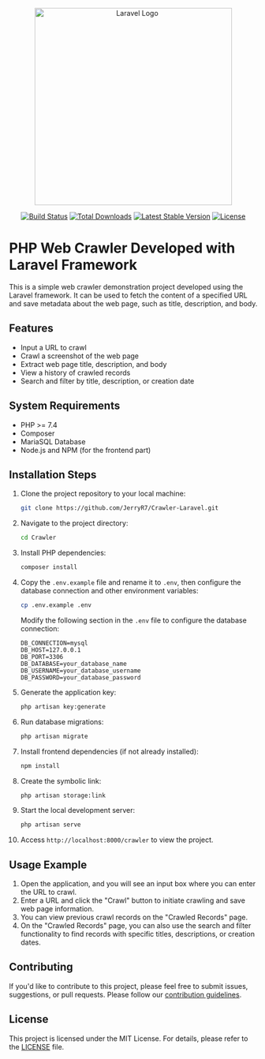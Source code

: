 <p align="center"><a href="https://laravel.com" target="_blank"><img src="https://raw.githubusercontent.com/laravel/art/master/logo-lockup/5%20SVG/2%20CMYK/1%20Full%20Color/laravel-logolockup-cmyk-red.svg" width="400" alt="Laravel Logo"></a></p>

<p align="center">
<a href="https://github.com/laravel/framework/actions"><img src="https://github.com/laravel/framework/workflows/tests/badge.svg" alt="Build Status"></a>
<a href="https://packagist.org/packages/laravel/framework"><img src="https://img.shields.io/packagist/dt/laravel/framework" alt="Total Downloads"></a>
<a href="https://packagist.org/packages/laravel/framework"><img src="https://img.shields.io/packagist/v/laravel/framework" alt="Latest Stable Version"></a>
<a href="https://packagist.org/packages/laravel/framework"><img src="https://img.shields.io/packagist/l/laravel/framework" alt="License"></a>
</p>

# PHP Web Crawler Developed with Laravel Framework

This is a simple web crawler demonstration project developed using the Laravel framework. It can be used to fetch the content of a specified URL and save metadata about the web page, such as title, description, and body.

## Features

- Input a URL to crawl
- Crawl a screenshot of the web page
- Extract web page title, description, and body
- View a history of crawled records
- Search and filter by title, description, or creation date

## System Requirements

- PHP >= 7.4
- Composer
- MariaSQL Database
- Node.js and NPM (for the frontend part)

## Installation Steps

1. Clone the project repository to your local machine:

   ```bash
   git clone https://github.com/JerryR7/Crawler-Laravel.git
   ```

2. Navigate to the project directory:

   ```bash
   cd Crawler
   ```

3. Install PHP dependencies:

   ```bash
   composer install
   ```

4. Copy the `.env.example` file and rename it to `.env`, then configure the database connection and other environment variables:

   ```bash
   cp .env.example .env
   ```

   Modify the following section in the `.env` file to configure the database connection:

   ```dotenv
   DB_CONNECTION=mysql
   DB_HOST=127.0.0.1
   DB_PORT=3306
   DB_DATABASE=your_database_name
   DB_USERNAME=your_database_username
   DB_PASSWORD=your_database_password
   ```

5. Generate the application key:

   ```bash
   php artisan key:generate
   ```

6. Run database migrations:

   ```bash
   php artisan migrate
   ```

7. Install frontend dependencies (if not already installed):

   ```bash
   npm install
   ```

8. Create the symbolic link:

   ```bash
   php artisan storage:link
   ```

9. Start the local development server:

   ```bash
   php artisan serve
   ```

10. Access `http://localhost:8000/crawler` to view the project.

## Usage Example

1. Open the application, and you will see an input box where you can enter the URL to crawl.
2. Enter a URL and click the "Crawl" button to initiate crawling and save web page information.
3. You can view previous crawl records on the "Crawled Records" page.
4. On the "Crawled Records" page, you can also use the search and filter functionality to find records with specific titles, descriptions, or creation dates.

## Contributing

If you'd like to contribute to this project, please feel free to submit issues, suggestions, or pull requests. Please follow our [contribution guidelines](CONTRIBUTING.md).

## License

This project is licensed under the MIT License. For details, please refer to the [LICENSE](LICENSE) file.

